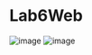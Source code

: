 # Lab6Web
![image](https://github.com/user-attachments/assets/43b3cc0e-568a-4798-abeb-554051b58623)
![image](https://github.com/user-attachments/assets/20eb9659-03bb-40b2-a636-c17e3ddf60e9)
